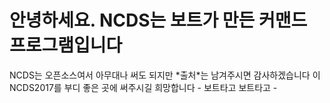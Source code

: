 <h1>안녕하세요. NCDS는 보트가 만든 커맨드 프로그램입니다<br></h1>
NCDS는 오픈소스여서 아무대나 써도 되지만 *출처*는 남겨주시면 감사하겠습니다
이 NCDS2017를 부디 좋은 곳에 써주시길 희망합니다
- 보트타고 보트타고 -
